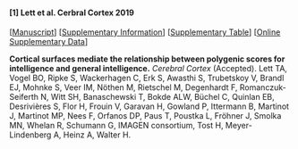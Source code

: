 #### [1] Lett et al. Cerbral Cortex 2019
[[Manuscript](https://github.com/trislett/manuscripts/blob/master/Lett_et_al_Cerebral_Cortext_2019/MANUSCRIPT_one_file.pdf)]  [[Supplementary Information](https://github.com/trislett/manuscripts/blob/master/Lett_et_al_Cerebral_Cortext_2019/Supplementary_Material.docx)] [[Supplementary Table](https://github.com/trislett/manuscripts/blob/master/Lett_et_al_Cerebral_Cortext_2019/Supplementary_Tables_PDF.pdf)] [[Online Supplementary Data](https://github.com/bobvogel/g-factor-mediation)]


**Cortical surfaces mediate the relationship between polygenic scores for intelligence and general intelligence.** *Cerebral Cortex* (Accepted). Lett TA, Vogel BO, Ripke S, Wackerhagen C, Erk S, Awasthi S, Trubetskoy V, Brandl EJ, Mohnke S, Veer IM, Nöthen M, Rietschel M,  Degenhardt F, Romanczuk-Seiferth N, Witt SH, Banaschewski T, Bokde ALW, Büchel C, Quinlan EB, Desrivières S, Flor H, Frouin V, Garavan H, Gowland P, Ittermann B, Martinot J, Martinot MP, Nees F, Orfanos DP, Paus T, Poustka L, Fröhner J, Smolka MN, Whelan R, Schumann G, IMAGEN consortium, Tost H,  Meyer-Lindenberg A, Heinz A, Walter H. 
